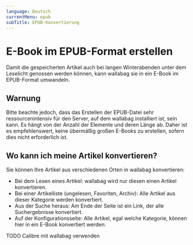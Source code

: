 ```yaml
---
language: Deutsch
currentMenu: epub
subTitle: EPUB-Konvertierung
---
```


# E-Book im EPUB-Format erstellen

Damit die gespeicherten Artikel auch bei langen Winterabenden unter dem Leselicht genossen werden können, kann wallabag sie in ein E-Book im EPUB-Format umwandeln.

## Warnung

Bitte beachte jedoch, dass das Erstellen der EPUB-Datei sehr ressourcenintensiv für den Server, auf dem wallabag installiert ist, sein kann.
Es hängt von der Anzahl der Elemente und deren Länge ab. Daher ist es empfehlenswert, keine übermäßig großen E-Books zu erstellen, sofern dies nicht erforderlich ist.

## Wo kann ich meine Artikel konvertieren?

Sie können Ihre Artikel aus verschiedenen Orten in wallabag konvertieren:

* Bei dem Lesen eines Artikel: wallabag wird nur diesen einen Artikel konvertieren.
* Bei einer Artikelliste (ungelesen, Favoriten, Archiv): Alle Artikel aus dieser Kategorie werden konvertiert.
* Aus der Suche heraus: Am Ende der Seite ist ein Link, der alle Suchergebnisse konvertiert.
* Auf der Konfigurationsseite: Alle Artikel, egal welche Kategorie, können hier in ein E-Book konvertiert werden.

TODO Calibre mit wallabag verwenden
